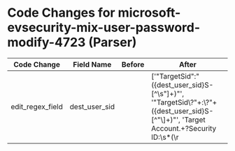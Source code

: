 # Code Changes for microsoft-evsecurity-mix-user-password-modify-4723 (Parser)

| Code Change | Field Name | Before | After |
|-------------|------------|--------|-------|
| edit_regex_field | dest_user_sid |  | ['"TargetSid":"({dest_user_sid}S-[^\s"]+)"', '"TargetSid\\?"+:\\?"+({dest_user_sid}S-[^"\\]+)"', 'Target Account.+?Security ID:\s*(\\r|\\n|\\t)*({dest_user_sid}S-[^:\s]+?)(\\n|\\r|\\t)*\s*Account Name:'] |